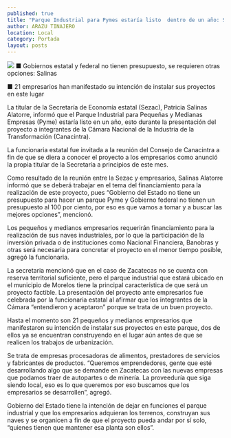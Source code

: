 ```yaml
---
published: true
title: "Parque Industrial para Pymes estaría listo  dentro de un año: Secretaría de Economía"
author: ARAZU TINAJERO
location: Local
category: Portada
layout: posts
---
```


![](http://i.imgur.com/95wgRarm.jpg)
■ Gobiernos estatal y federal no tienen presupuesto, se requieren otras opciones: Salinas 

■ 21 empresarios han manifestado su intención de instalar sus proyectos en este lugar

La titular de la Secretaría de Economía estatal (Sezac), Patricia Salinas Alatorre, informó que el Parque Industrial para Pequeñas y Medianas Empresas (Pyme) estaría listo en un año, esto durante la presentación del proyecto a integrantes de la Cámara Nacional de la Industria de la Transformación (Canacintra).

La funcionaria estatal fue invitada a la reunión del Consejo de Canacintra a fin de que se diera a conocer el proyecto a los empresarios como anunció la propia titular de la Secretaría a principios de este mes.

Como resultado de la reunión entre la Sezac y empresarios, Salinas Alatorre informó que se deberá trabajar en el tema del financiamiento para la realización de este proyecto, pues “Gobierno del Estado no tiene un presupuesto para hacer un parque Pyme y Gobierno federal no tienen un presupuesto al 100 por ciento, por eso es que vamos a tomar y a buscar las mejores opciones”, mencionó.

Los pequeños y medianos empresarios requerirán financiamiento para la realización de sus naves industriales, por lo que la participación de la inversión privada o de instituciones como Nacional Financiera, Banobras y otras será necesaria para concretar el proyecto en el menor tiempo posible, agregó la funcionaria.

La secretaria mencionó que en el caso de Zacatecas no se cuenta con reserva territorial suficiente, pero el parque industrial que estará ubicado en el municipio de Morelos tiene la principal característica de que será un proyecto factible.
La presentación del proyecto ante empresarios fue celebrada por la funcionaria estatal al afirmar que los integrantes de la Cámara “entendieron y aceptaron” porque se trata de un buen proyecto.

Hasta el momento son 21 pequeños y medianos empresarios que manifestaron su intención de instalar sus proyectos en este parque, dos de ellos ya se encuentran construyendo en el lugar aún antes de que se realicen los trabajos de urbanización. 

Se trata de empresas procesadoras de alimentos, prestadores de servicios y fabricantes de productos. “Queremos emprendedores, gente que esté desarrollando algo que se demande en Zacatecas con las nuevas empresas que podamos traer de autopartes o de minería. La proveeduría que siga siendo local, eso es lo que queremos por eso buscamos que los empresarios se desarrollen”, agregó.

Gobierno del Estado tiene la intención de dejar en funciones el parque industrial y que los empresarios adquieran los terrenos, construyan sus naves y se organicen a fin de que el proyecto pueda andar por sí solo, “quienes tienen que mantener esa planta son ellos”.
